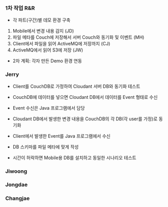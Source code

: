 ### 1차 작업 R&R

* 각 파트(구간)별 데모 환경 구축

1. Mobile에서 변경 내용 감지 (JD)
2. 파일 메타를 Couch에 저장해서 서버 Couch와 동기화 및 이벤트 (MH)
3. Client에서 파일을 읽어 ActiveMQ에 저장까지 (CJ)
4. ActiveMQ에서 읽어 S3에 저장 (JW)

* 2차 계획: 각자 만든 Demo 환경 연동

### Jerry

* Client를 CouchDB로 가정하여 Cloudant 서버 DB와 동기화 테스트
* CouchDB에 데이터를 넣으면 Cloudant DB에서 데이터를 Event 형태로 수신
* Event 수신은 Java 프로그램에서 담당
* Cloudant DB에서 발생한 변경 내용을 CouchDB의 각 DB(각 user를 가정)로 동기화
* Client에서 발생한 Event를 Java 프로그램에서 수신
* DB 스키마를 파일 메타에 맞게 작성

* 시간이 허락하면 Mobile용 DB를 설치하고 동일한 시나리오 테스트


### Jiwoong


### Jongdae


### Changjae



